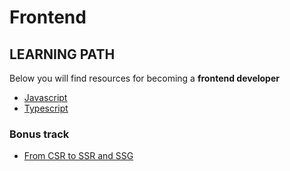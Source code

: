 # Frontend

## LEARNING PATH

Below you will find resources for becoming a **frontend developer**

- [Javascript](./javascript.md)
- [Typescript](./typescript.md)

### Bonus track

- [From CSR to SSR and SSG](./from-CSR-to-SSR-and-SSG.md)
